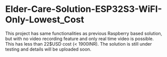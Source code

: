 # Elder-Care-Solution-ESP32S3-WiFI-Only-Lowest_Cost
This project has same functionalities as previous Raspberry based solution, but with no video recording feature and only real time video is possible. This has less than 22$USD cost (&lt; 1900INR). 
The solution is still under testing and details will be uploaded soon.
